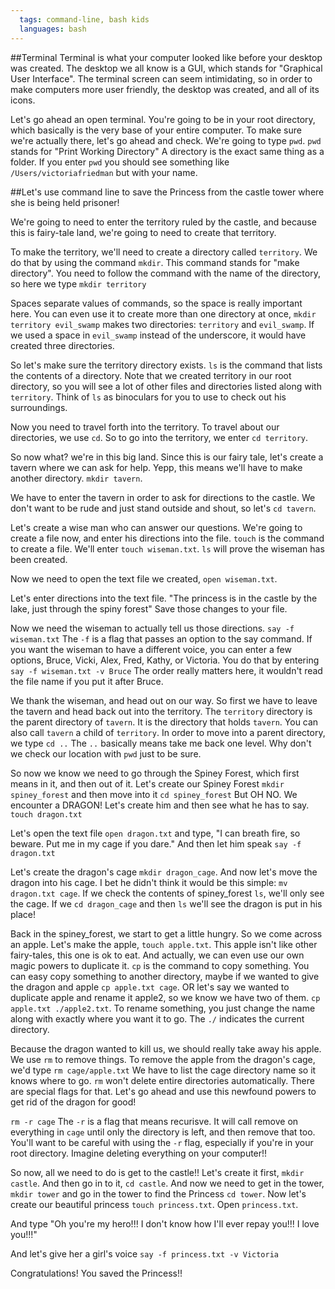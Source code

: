 ```yaml
---
  tags: command-line, bash kids
  languages: bash
---
```


##Terminal
Terminal is what your computer looked like before your desktop was created. The desktop we all know is a GUI, which stands for "Graphical User Interface". The terminal screen can seem intimidating, so in order to make computers more user friendly, the desktop was created, and all of its icons.


Let's go ahead an open terminal. You're going to be in your root directory, which basically is the very base of your entire computer. To make sure we're actually there, let's go ahead and check. We're going to type `pwd`. `pwd` stands for "Print Working Directory" A directory is the exact same thing as a folder. If you enter `pwd` you should see something like `/Users/victoriafriedman` but with your name.


##Let's use command line to save the Princess from the castle tower where she is being held prisoner! 


We're going to need to enter the territory ruled by the castle, and because this is fairy-tale land, we're going to need to create that territory.

To make the territory, we'll need to create a directory called `territory`. We do that by using the command `mkdir`. This command stands for "make directory". You need to follow the command with the name of the directory, so here we type `mkdir territory`

Spaces separate values of commands, so the space is really important here. You can even use it to create more than one directory at once, `mkdir territory evil_swamp` makes two directories: `territory` and `evil_swamp`. If we used a space in `evil_swamp` instead of the underscore, it would have created three directories. 

So let's make sure the territory directory exists. `ls` is the command that lists the contents of a directory. Note that we created territory in our root directory, so you will see a lot of other files and directories listed along with `territory`. Think of `ls` as binoculars for you to use to check out his surroundings.

Now you need to travel forth into the territory. To travel about our directories, we use `cd`. So to go into the territory, we enter `cd territory`. 

So now what? we're in this big land. Since this is our fairy tale, let's create a tavern where we can ask for help. Yepp, this means we'll have to make another directory. `mkdir tavern`.

We have to enter the tavern in order to ask for directions to the castle. We don't want to be rude and just stand outside and shout, so let's `cd tavern`.

Let's create a wise man who can answer our questions. We're going to create a file now, and enter his directions into the file. `touch` is the command to create a file. We'll enter `touch wiseman.txt`.
`ls` will prove the wiseman has been created.

Now we need to open the text file we created, `open wiseman.txt`.

Let's enter directions into the text file. "The princess is in the castle by the lake, just through the spiny forest" Save those changes to your file.

Now we need the wiseman to actually tell us those directions. `say -f wiseman.txt`
The `-f` is a flag that passes an option to the say command. If you want the wiseman to have a different voice, you can enter a few options, Bruce, Vicki, Alex, Fred, Kathy, or Victoria. You do that by entering `say -f wiseman.txt -v Bruce` The order really matters here, it wouldn't read the file name if you put it after Bruce.

We thank the wiseman, and head out on our way. So first we have to leave the tavern and head back out into the territory. The `territory` directory is the parent directory of `tavern`. It is the directory that holds `tavern`. You can also call `tavern` a child of `territory`. In order to move into a parent directory, we type `cd ..` The `..` basically means take me back one level. Why don't we check our location with `pwd` just to be sure.

So now we know we need to go through the Spiney Forest, which first means in it, and then out of it. Let's create our Spiney Forest `mkdir spiney_forest` and then move into it `cd spiney_forest` But OH NO. We encounter a DRAGON! Let's create him and then see what he has to say. `touch dragon.txt` 

Let's open the text file `open dragon.txt` and type, "I can breath fire, so beware. Put me in my cage if you dare." And then let him speak `say -f dragon.txt` 

Let's create the dragon's cage `mkdir dragon_cage`. And now let's move the dragon into his cage. I bet he didn't think it would be this simple: `mv dragon.txt cage`. If we check the contents of spiney_forest `ls`, we'll only see the cage. If we `cd dragon_cage` and then `ls` we'll see the dragon is put in his place!

Back in the spiney_forest, we start to get a little hungry. So we come across an apple. Let's make the apple, `touch apple.txt`. This apple isn't like other fairy-tales, this one is ok to eat. And actually, we can even use our own magic powers to duplicate it.  `cp` is the command to copy something. You can easy copy something to another directory, maybe if we wanted to give the dragon and apple `cp apple.txt cage`. OR let's say we wanted to duplicate apple and rename it apple2, so we know we have two of them. `cp apple.txt ./apple2.txt`. To rename something, you just change the name along with exactly where you want it to go. The `./` indicates the current directory.

Because the dragon wanted to kill us, we should really take away his apple. We use `rm` to remove things. To remove the apple from the dragon's cage, we'd type `rm cage/apple.txt` We have to list the cage directory name so it knows where to go. `rm` won't delete entire directories automatically. There are special flags for that. Let's go ahead and use this newfound powers to get rid of the dragon for good!

`rm -r cage` The `-r` is a flag that means recurisve. It will call remove on everything in `cage` until only the directory is left, and then remove that too. You'll want to be careful with using the `-r` flag, especially if you're in your root directory. Imagine deleting everything on your computer!!

So now, all we need to do is get to the castle!! Let's create it first, `mkdir castle`. And then go in to it, `cd castle`. And now we need to get in the tower, `mkdir tower` and go in the tower to find the Princess `cd tower`. Now let's create our beautiful princess `touch princess.txt`. Open `princess.txt`. 

And type "Oh you're my hero!!! I don't know how I'll ever repay you!!! I love you!!!"

And let's give her a girl's voice `say -f princess.txt -v Victoria`

Congratulations! You saved the Princess!!




